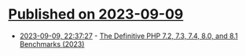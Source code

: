 # [Published on 2023-09-09](index.md)

* [2023-09-09, 22:37:27](https://lobste.rs/s/yda1ir/definitive_php_7_2_7_3_7_4_8_0_8_1_benchmarks) - [The Definitive PHP 7.2, 7.3, 7.4, 8.0, and 8.1 Benchmarks (2023)](https://kinsta.com/blog/php-benchmarks/)
